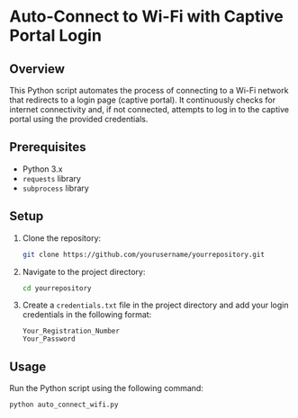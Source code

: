 # Auto-Connect to Wi-Fi with Captive Portal Login

## Overview

This Python script automates the process of connecting to a Wi-Fi network that redirects to a login page (captive portal). It continuously checks for internet connectivity and, if not connected, attempts to log in to the captive portal using the provided credentials.

## Prerequisites

- Python 3.x
- `requests` library
- `subprocess` library

## Setup

1. Clone the repository:

    ```bash
    git clone https://github.com/yourusername/yourrepository.git
    ```

2. Navigate to the project directory:

    ```bash
    cd yourrepository
    ```

3. Create a `credentials.txt` file in the project directory and add your login credentials in the following format:

    ```
    Your_Registration_Number
    Your_Password
    ```

## Usage

Run the Python script using the following command:

```bash
python auto_connect_wifi.py
